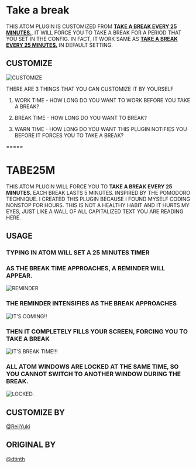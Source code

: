 # Take a break

THIS ATOM PLUGIN IS CUSTOMIZED FROM [__TAKE A BREAK EVERY 25 MINUTES.__](https://github.com/dtinth/tabe25m). IT WILL FORCE YOU TO TAKE A BREAK FOR A PERIOD THAT YOU SET IN THE CONFIG. IN FACT, IT WORK SAME AS [__TAKE A BREAK EVERY 25 MINUTES.__](https://github.com/dtinth/tabe25m) IN DEFAULT SETTING.

## CUSTOMIZE

![CUSTOMIZE](http://i.imgur.com/uE5dcUs.png)

THERE ARE 3 THINGS THAT YOU CAN CUSTOMIZE IT BY YOURSELF

1. WORK TIME - HOW LONG DO YOU WANT TO WORK BEFORE YOU TAKE A BREAK?

2. BREAK TIME - HOW LONG DO YOU WANT TO BREAK?

3. WARN TIME - HOW LONG DO YOU WANT THIS PLUGIN NOTIFIES YOU BEFORE IT FORCES YOU TO TAKE A BREAK? 

=====

# TABE25M

THIS ATOM PLUGIN WILL FORCE YOU TO __TAKE A BREAK EVERY 25 MINUTES.__ EACH BREAK LASTS 5 MINUTES. INSPIRED BY THE POMODORO TECHNIQUE.
I CREATED THIS PLUGIN BECAUSE I FOUND MYSELF CODING NONSTOP FOR HOURS.
THIS IS NOT A HEALTHY HABIT AND IT HURTS MY EYES, JUST LIKE A WALL OF ALL CAPITALIZED TEXT YOU ARE READING HERE.

## USAGE

### TYPING IN ATOM WILL SET A 25 MINUTES TIMER

### AS THE BREAK TIME APPROACHES, A REMINDER WILL APPEAR.

![REMINDER](http://i.imgur.com/xT0oj1m.png)

### THE REMINDER INTENSIFIES AS THE BREAK APPROACHES

![IT’S COMING!!](http://i.imgur.com/83Ovow8.png)

### THEN IT COMPLETELY FILLS YOUR SCREEN, FORCING YOU TO TAKE A BREAK

![IT’S BREAK TIME!!!](http://i.imgur.com/swpzNWh.png)

### ALL ATOM WINDOWS ARE LOCKED AT THE SAME TIME, SO YOU CANNOT SWITCH TO ANOTHER WINDOW DURING THE BREAK.

![LOCKED.](http://i.imgur.com/BMVx3Gk.png)

## CUSTOMIZE BY

[@ReiiYuki](https://github.com/ReiiYuki)

## ORIGINAL BY

[@dtinth](https://github.com/dtinth)
